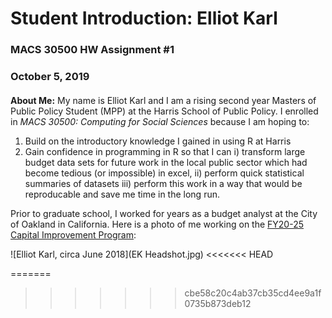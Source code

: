 # Student Introduction: Elliot Karl
### MACS 30500 HW Assignment #1
### October 5, 2019

####
**About Me:** My name is Elliot Karl and I am a rising second year Masters of Public Policy Student (MPP) at the Harris School of Public Policy. I enrolled in *MACS 30500: Computing for Social Sciences* because I am hoping to:

1. Build on the introductory knowledge I gained in using R at Harris
2. Gain confidence in programming in R so that I can
i) transform large budget data sets for future work in the local public sector which had become tedious (or impossible) in excel,
ii) perform quick statistical summaries of datasets
iii) perform this work in a way that would be reproducable and save me time in the long run.

Prior to graduate school, I worked for years as a budget analyst at the City of Oakland in California. Here is a photo of me working on the [FY20-25 Capital Improvement Program](https://www.oaklandca.gov/documents/fy-2019-21-capital-improvement-program-cip):

![Elliot Karl, circa June 2018](EK Headshot.jpg)
<<<<<<< HEAD

=======
>>>>>>> cbe58c20c4ab37cb35cd4ee9a1f0735b873deb12
